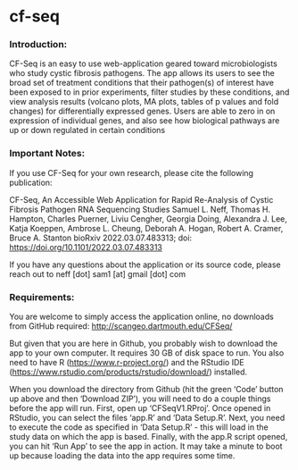 # cf-seq

### Introduction: 

CF-Seq is an easy to use web-application geared toward microbiologists who study cystic fibrosis pathogens. The app allows its users to see the broad set of treatment conditions that their pathogen(s) of interest have been exposed to in prior experiments, filter studies by these conditions, and view  analysis results (volcano plots, MA plots, tables of p values and fold changes) for differentially expressed genes. Users are able to zero in on expression of individual genes, and also see how biological pathways are up or down regulated in certain conditions  

### Important Notes: 

If you use CF-Seq for your own research, please cite the following publication: 

CF-Seq, An Accessible Web Application for Rapid Re-Analysis of Cystic Fibrosis Pathogen RNA Sequencing Studies
Samuel L. Neff, Thomas H. Hampton, Charles Puerner, Liviu Cengher, Georgia Doing, Alexandra J. Lee, Katja Koeppen, Ambrose L. Cheung, Deborah A. Hogan, Robert A. Cramer, Bruce A. Stanton
bioRxiv 2022.03.07.483313; doi: https://doi.org/10.1101/2022.03.07.483313

If you have any questions about the application or its source code, please reach out to neff [dot] sam1 [at] gmail [dot] com

### Requirements: 

You are welcome to simply access the application online, no downloads from GitHub required: http://scangeo.dartmouth.edu/CFSeq/

But given that you are here in Github, you probably wish to download the app to your own computer. It requires 30 GB of disk space to run. You also need to have R (https://www.r-project.org/) and the RStudio IDE (https://www.rstudio.com/products/rstudio/download/) installed.

When you download the directory from Github (hit the green ‘Code’ button up above and then ‘Download ZIP’), you will need to do a couple things before the app will run. First, open up ‘CFSeqV1.RProj’. Once opened in RStudio, you can select the files ‘app.R’ and ‘Data Setup.R’. Next, you need to execute the code as specified in ‘Data Setup.R’ - this will load in the study data on which the app is based. Finally, with the app.R script opened, you can hit ‘Run App’ to see the app in action. It may take a minute to boot up because loading the data into the app requires some time.

